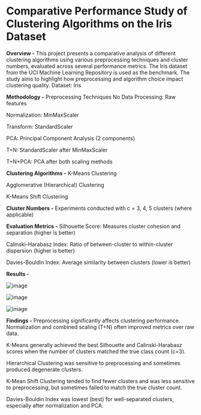 # Comparative Performance Study of Clustering Algorithms on the Iris Dataset
**Overview -**
This project presents a comparative analysis of different clustering algorithms using various preprocessing techniques and cluster numbers, evaluated across several performance metrics. The Iris dataset from the UCI Machine Learning Repository is used as the benchmark. The study aims to highlight how preprocessing and algorithm choice impact clustering quality.
Dataset: Iris

**Methodology -**
Preprocessing Techniques
No Data Processing: Raw features

Normalization: MinMaxScaler

Transform: StandardScaler

PCA: Principal Component Analysis (2 components)

T+N: StandardScaler after MinMaxScaler

T+N+PCA: PCA after both scaling methods

**Clustering Algorithms -**
K-Means Clustering

Agglomerative (Hierarchical) Clustering

K-Means Shift Clustering

**Cluster Numbers -**
Experiments conducted with c = 3, 4, 5 clusters (where applicable)

**Evaluation Metrics -**
Silhouette Score: Measures cluster cohesion and separation (higher is better)

Calinski-Harabasz Index: Ratio of between-cluster to within-cluster dispersion (higher is better)

Davies-Bouldin Index: Average similarity between clusters (lower is better)

**Results -**

![image](https://github.com/user-attachments/assets/838b9c98-84df-4d96-ba81-ae51dd3e8b80)

![image](https://github.com/user-attachments/assets/73eae9e2-fabc-41b2-a31a-f94a04bc36ae)

![image](https://github.com/user-attachments/assets/1901fa45-0366-4f91-a551-8d15eef42944)


**Findings -**
Preprocessing significantly affects clustering performance. Normalization and combined scaling (T+N) often improved metrics over raw data.

K-Means generally achieved the best Silhouette and Calinski-Harabasz scores when the number of clusters matched the true class count (c=3).

Hierarchical Clustering was sensitive to preprocessing and sometimes produced degenerate clusters.

K-Mean Shift Clustering tended to find fewer clusters and was less sensitive to preprocessing, but sometimes failed to match the true cluster count.

Davies-Bouldin Index was lowest (best) for well-separated clusters, especially after normalization and PCA.
